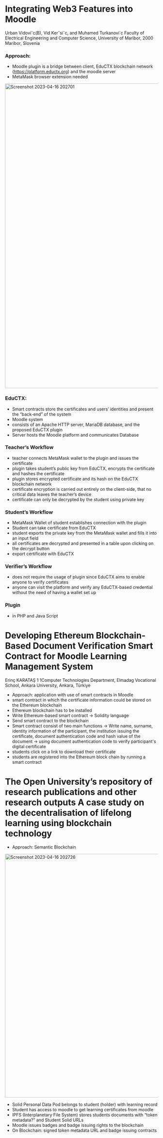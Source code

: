 # Integrating Web3 Features into Moodle 
Urban Vidoviˇc(B), Vid Kerˇsiˇc, and Muhamed Turkanovi´c Faculty of Electrical Engineering and Computer Science, University of Maribor, 2000 Maribor, Slovenia

### Approach: 
- Moodle plugin is a bridge between client, EduCTX blockchain network (https://platform.eductx.org) and the moodle server
-	 MetaMask browser extension needed

<img width="1000" alt="Screenshot 2023-04-16 202701" src="https://user-images.githubusercontent.com/103564990/232333947-19d284c0-d473-420c-ba19-618c21832aa5.png">


 
### EduCTX: 
-	Smart contracts store the certificates and users’ identities and present the “back-end” of the system
-	Moodle system
-	consists of an Apache HTTP server, MariaDB database, and the proposed EduCTX plugin
-	Server hosts the Moodle platform and communicates Database

### Teacher’s Workflow
-	teacher connects MetaMask wallet to the plugin and issues the certificate
-	plugin takes student’s public key from EduCTX, encrypts the certificate and hashes the certificate
-	plugin stores encrypted certificate and its hash on the EduCTX blockchain network
-	certificate encryption is carried out entirely on the client-side, that no critical data leaves the teacher’s device
-	certificate can only be decrypted by the student using private key

### Student’s Workflow
-	MetaMask Wallet of student establishes connection with the plugin
-	Student can take certificate from EduCTX 
-	student exports the private key from the MetaMask wallet and fills it into an input field
-	all certificates are decrypted and presented in a table upon clicking on the decrypt button
-	export certificate with EduCTX

### Verifier’s Workflow
-	does not require the usage of plugin since EduCTX aims to enable anyone to verify certificates
-	anyone can visit the platform and verify any EduCTX-based credential without the need of having a wallet set up

### Plugin
-	in PHP and Java Script




# Developing Ethereum Blockchain-Based Document Verification Smart Contract for Moodle Learning Management System
Erinç KARATAŞ 1 1Computer Technologies Department, Elmadag Vocational School, Ankara University, Ankara, Türkiye

-	Approach: application with use of smart contracts in Moodle
-	smart contract in which the certificate information could be stored on the Ethereum blockchain 
-	Ethereum blockchain has to be installed
-	Write Ethereum-based smart contract -> Solidity language 
-	Send smart contract to the blockchain
-	Smart contract consist of two main functions
-> Write name, surname, identity information of the participant, the institution issuing the certificate, document authentication code and hash value of the document 
-> using document authentication code to verify participant's digital certificate 
-	students click on a link to download their certificate
-	students are registered into the Ethereum block chain by running a smart contract




# The Open University’s repository of research publications and other research outputs A case study on the decentralisation of lifelong learning using blockchain technology

-	Approach: Semantic Blockchain

<img width="800" alt="Screenshot 2023-04-16 202726" src="https://user-images.githubusercontent.com/103564990/232334059-e7287d62-a062-403e-85f9-d4759250ef2c.png">

 
-	Solid Personal Data Pod belongs to student (holder) with learning record
-	Student has access to moodle to get learning certificates from moodle
-	IPFS (Interplanetary File System) stores students documents with “token metadata?” and Student Solid URLs 
-	Moodle issues badges and badge issuing rights to the blockchain
-	On Blockchain: signed token metadata URL and badge issuing contracts 
